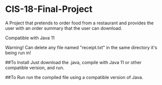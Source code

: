 # CIS-18-Final-Project

A Project that pretends to order food from a restaurant and provides the user with an order summary that the user can download.

Compatible with Java 11

Warning! Can delete any file named "receipt.txt" in the same directory it's being run in!

##To Install
Just download the .java, compile with Java 11 or other compatible version, and run.

##To Run
run the compiled file using a compatible version of Java.
